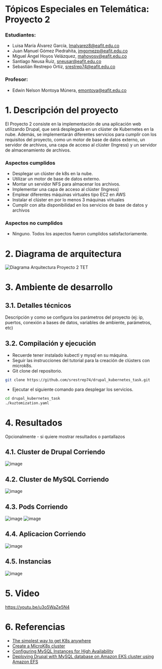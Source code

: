# Tópicos Especiales en Telemática: Proyecto 2
### Estudiantes:
- Luisa María Álvarez García, lmalvarez8@eafit.edu.co
- Juan Manuel Gómez Piedrahita, jmgomezp@eafit.edu.co
- Miguel Ángel Hoyos Velázquez, mahoyosv@eafit.edu.co
- Santiago Neusa Ruiz, sneusar@eafit.edu.co
- Sebastián Restrepo Ortiz, srestrep74@eafit.edu.co

### Profesor:
- Edwin Nelson Montoya Múnera, emontoya@eafit.edu.co

# 1. Descripción del proyecto
El Proyecto 2 consiste en la implementación de una aplicación web utilizando Drupal, que será desplegada en un clúster de Kubernetes en la nube. Además, se implementarán diferentes servicios para cumplir con los requisitos del proyecto, como un motor de base de datos externo, un servidor de archivos, una capa de acceso al clúster (Ingress) y un servidor de almacenamiento de archivos.

### Aspectos cumplidos
- Desplegar un clúster de k8s en la nube.
- Utilizar un motor de base de datos externo.
- Montar un servidor NFS para almacenar los archivos.
- Implementar una capa de acceso al clúster (Ingress)
- Emplear diferentes máquinas virtuales tipo EC2 en AWS
- Instalar el clúster en por lo menos 3 máquinas virtuales
- Cumplir con alta disponibilidad en los servicios de base de datos y archivos

### Aspectos no cumplidos
- Ninguno. Todos los aspectos fueron cumplidos satisfactoriamente.

# 2. Diagrama de arquitectura
![Diagrama Arquitectura Proyecto 2 TET](https://github.com/user-attachments/assets/6d4020f4-ca64-44eb-b7c1-439efa43ac11)


# 3. Ambiente de desarrollo
## 3.1. Detalles técnicos
Descripción y como se configura los parámetros del proyecto (ej: ip, puertos, conexión a bases de datos, variables de ambiente, parámetros, etc)

## 3.2. Compilación y ejecución
- Recuerde tener instalado kubectl y mysql en su máquina.
- Seguir las instrucciones del tutorial para la creación de clústers con microk8s.
- Git clone del repositorio.
```bash
git clone https://github.com/srestrep74/drupal_kubernetes_task.git
```
- Ejecutar el siguiente comando para desplegar los servicios.
```bash
cd drupal_kubernetes_task
./kuztomization.yaml
```

# 4. Resultados
Opcionalmente - si quiere mostrar resultados o pantallazos 
## 4.1. Cluster de Drupal Corriendo
![image](https://github.com/user-attachments/assets/6990dfcf-d0f6-467e-8a47-dc9e234783bc)
## 4.2. Cluster de MySQL Corriendo
![image](https://github.com/user-attachments/assets/70829370-bc02-43f9-89d3-1516cbe77608)
## 4.3. Pods Corriendo
![image](https://github.com/user-attachments/assets/bc050e32-4cd2-4f2d-b28d-e74714adb87c)
![image](https://github.com/user-attachments/assets/fd3cc583-8eed-4d0f-b2df-dbaf83680ac8)
## 4.4. Aplicacion Corriendo
![image](https://github.com/user-attachments/assets/c2a422c8-231c-4c20-9b62-a04e2bf3c8c3)
## 4.5. Instancias
![image](https://github.com/user-attachments/assets/ab83f032-2147-46ab-a257-2ed64e7d5054)

# 5. Video 
https://youtu.be/u3o5WaZe5N4

# 6. Referencias
- [The simplest way to get K8s anywhere](https://microk8s.io/)
- [Create a MicroK8s cluster](https://microk8s.io/docs/clustering)
- [Configuring MySQL Instances for High Availability](https://docs.vmware.com/en/VMware-SQL-with-MySQL-for-Kubernetes/1.10/vmware-mysql-k8s/high-availability.html)
- [Deploying Drupal with MySQL database on Amazon EKS cluster using Amazon EFS](https://medium.com/@srank2000/deploying-drupal-with-mysql-database-on-amazon-eks-cluster-using-amazon-efs-150b6c36e183)
